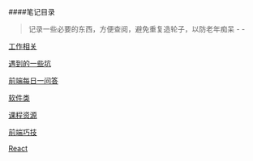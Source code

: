 ####笔记目录
> 记录一些必要的东西，方便查阅，避免重复造轮子，以防老年痴呆 - -

[工作相关](https://github.com/minooo/Notes/tree/master/work)

[遇到的一些坑](https://github.com/minooo/Notes/tree/master/trap)

[前端每日一问答](https://github.com/minooo/Notes/tree/master/Q&A)

[软件类](https://github.com/minooo/Notes/tree/master/software)

[课程资源](https://github.com/minooo/Notes/tree/master/courseResources)

[前端巧技](https://github.com/minooo/Notes/tree/master/skill)

[React](https://github.com/minooo/Notes/tree/master/React)